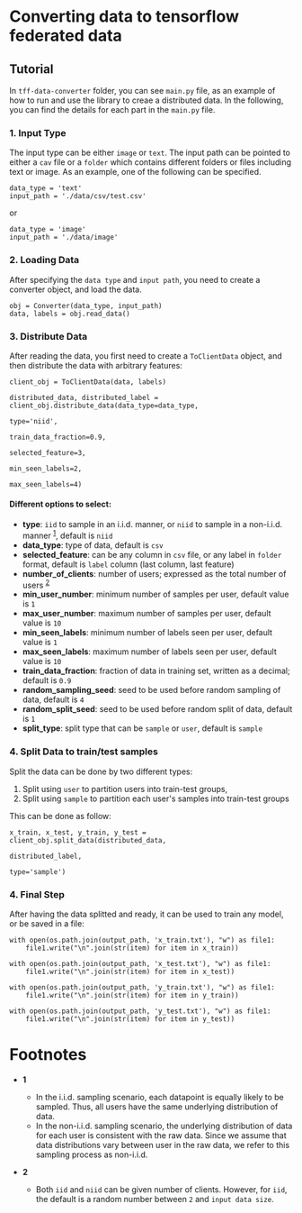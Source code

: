 # Converting data to tensorflow federated data

## Tutorial

In `tff-data-converter` folder, you can see `main.py` file, as an example of how to run and use the library to creae a distributed data. In the following, you can find the details for each part in the `main.py` file.

### 1. Input Type

The input type can be either `image` or `text`. The input path can be pointed to either a `cav` file or a `folder` which contains different folders or files including text or image.
As an example, one of the following can be specified.

```
data_type = 'text'
input_path = './data/csv/test.csv'

```
or 

```
data_type = 'image'
input_path = './data/image'
```

### 2. Loading Data

After specifying the `data type` and `input path`, you need to create a converter object, and load the data.

```
obj = Converter(data_type, input_path)
data, labels = obj.read_data()

```

### 3. Distribute Data

After reading the data, you first need to create a `ToClientData` object, and then distribute the data with arbitrary features:

```
client_obj = ToClientData(data, labels)

distributed_data, distributed_label = client_obj.distribute_data(data_type=data_type,
                                                                 type='niid',
                                                                 train_data_fraction=0.9,
                                                                 selected_feature=3,
                                                                 min_seen_labels=2,
                                                                 max_seen_labels=4)

```

#### Different options to select:

- **type**: `iid` to sample in an i.i.d. manner, or `niid` to sample in a non-i.i.d. manner <sup id="a1">[1](#f1)</sup>, default is `niid`
- **data_type**: type of data, default is `csv`
- **selected_feature**: can be any column in `csv` file, or any label in `folder` format, default is `label` column (last column, last feature)
- **number_of_clients**: number of users; expressed as the total number of users <sup id="a1">[2](#f2)</sup>
- **min_user_number**:  minimum number of samples per user, default value is `1` 
- **max_user_number**:  maximum number of samples per user, default value is `10`
- **min_seen_labels**:  minimum number of labels seen per user, default value is `1` 
- **max_seen_labels**:  maximum number of labels seen per user, default value is `10`
- **train_data_fraction**: fraction of data in training set, written as a decimal; default is `0.9`
- **random_sampling_seed**: seed to be used before random sampling of data, default is `4`
- **random_split_seed**: seed to be used before random split of data, default is `1`
- **split_type**: split type that can be `sample` or `user`, default is `sample`

### 4. Split Data to train/test samples

Split the data can be done by two different types:
      
   1.   Split using `user` to partition users into train-test groups, 
   2.   Split using `sample` to partition each user's samples into train-test groups
      
This can be done as follow:

```
x_train, x_test, y_train, y_test = client_obj.split_data(distributed_data, 
                                                         distributed_label, 
                                                         type='sample')

```

### 4. Final Step

After having the data splitted and ready, it can be used to train any model, or be saved in a file:

```
with open(os.path.join(output_path, 'x_train.txt'), "w") as file1:
    file1.write("\n".join(str(item) for item in x_train))

with open(os.path.join(output_path, 'x_test.txt'), "w") as file1:
    file1.write("\n".join(str(item) for item in x_test))

with open(os.path.join(output_path, 'y_train.txt'), "w") as file1:
    file1.write("\n".join(str(item) for item in y_train))

with open(os.path.join(output_path, 'y_test.txt'), "w") as file1:
    file1.write("\n".join(str(item) for item in y_test))

```

# Footnotes

- <b id="f1">1</b>
  * In the i.i.d. sampling scenario, each datapoint is equally likely to be sampled. Thus, all users have the same underlying distribution of data.
  * In the non-i.i.d. sampling scenario, the underlying distribution of data for each user is consistent with the raw data. Since we assume that data distributions vary between user in the raw data, we refer to this sampling process as non-i.i.d.

- <b id="f2">2</b>
  * Both `iid` and `niid` can be given number of clients. However, for `iid`, the default is a random number between `2` and `input data size`.



